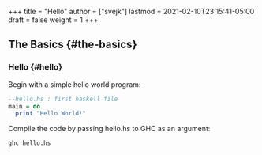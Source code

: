 +++
title = "Hello"
author = ["svejk"]
lastmod = 2021-02-10T23:15:41-05:00
draft = false
weight = 1
+++

## The Basics {#the-basics}


### Hello {#hello}

Begin with a simple hello world program:

```haskell
--hello.hs : first haskell file
main = do
  print "Hello World!"
```

Compile the code by passing <span class="underline">hello.hs</span> to GHC as an argument:

```bash
ghc hello.hs
```
